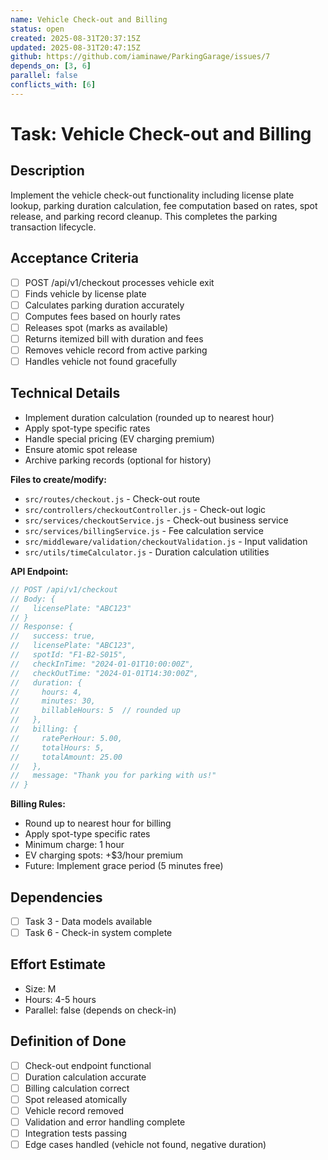 ```yaml
---
name: Vehicle Check-out and Billing
status: open
created: 2025-08-31T20:37:15Z
updated: 2025-08-31T20:47:15Z
github: https://github.com/iaminawe/ParkingGarage/issues/7
depends_on: [3, 6]
parallel: false
conflicts_with: [6]
---
```


# Task: Vehicle Check-out and Billing

## Description
Implement the vehicle check-out functionality including license plate lookup, parking duration calculation, fee computation based on rates, spot release, and parking record cleanup. This completes the parking transaction lifecycle.

## Acceptance Criteria
- [ ] POST /api/v1/checkout processes vehicle exit
- [ ] Finds vehicle by license plate
- [ ] Calculates parking duration accurately
- [ ] Computes fees based on hourly rates
- [ ] Releases spot (marks as available)
- [ ] Returns itemized bill with duration and fees
- [ ] Removes vehicle record from active parking
- [ ] Handles vehicle not found gracefully

## Technical Details
- Implement duration calculation (rounded up to nearest hour)
- Apply spot-type specific rates
- Handle special pricing (EV charging premium)
- Ensure atomic spot release
- Archive parking records (optional for history)

**Files to create/modify:**
- `src/routes/checkout.js` - Check-out route
- `src/controllers/checkoutController.js` - Check-out logic
- `src/services/checkoutService.js` - Check-out business service
- `src/services/billingService.js` - Fee calculation service
- `src/middleware/validation/checkoutValidation.js` - Input validation
- `src/utils/timeCalculator.js` - Duration calculation utilities

**API Endpoint:**
```javascript
// POST /api/v1/checkout
// Body: {
//   licensePlate: "ABC123"
// }
// Response: {
//   success: true,
//   licensePlate: "ABC123",
//   spotId: "F1-B2-S015",
//   checkInTime: "2024-01-01T10:00:00Z",
//   checkOutTime: "2024-01-01T14:30:00Z",
//   duration: {
//     hours: 4,
//     minutes: 30,
//     billableHours: 5  // rounded up
//   },
//   billing: {
//     ratePerHour: 5.00,
//     totalHours: 5,
//     totalAmount: 25.00
//   },
//   message: "Thank you for parking with us!"
// }
```

**Billing Rules:**
- Round up to nearest hour for billing
- Apply spot-type specific rates
- Minimum charge: 1 hour
- EV charging spots: +$3/hour premium
- Future: Implement grace period (5 minutes free)

## Dependencies
- [ ] Task 3 - Data models available
- [ ] Task 6 - Check-in system complete

## Effort Estimate
- Size: M
- Hours: 4-5 hours
- Parallel: false (depends on check-in)

## Definition of Done
- [ ] Check-out endpoint functional
- [ ] Duration calculation accurate
- [ ] Billing calculation correct
- [ ] Spot released atomically
- [ ] Vehicle record removed
- [ ] Validation and error handling complete
- [ ] Integration tests passing
- [ ] Edge cases handled (vehicle not found, negative duration)
